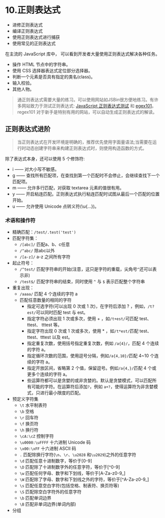 # 10.正则表达式

- 进修正则表达式
- 编译正则表达式
- 使用正则表达式进行捕获
- 使用常见的正则表达式

在主流的 JavaScript 库中， 可以看到开发者大量使用正则表达式解决各种任务。

- 操作 HTML 节点中的字符串。
- 使用 CSS 选择器表达式定位部分选择器。
- 判断一个元素是否具有指定的类名(class)。
- 输入校验。
- 其他人物。

> 通正则表达式需要大量的练习。可以使用网站如JSBin很方便地练习。有许多网站致力于测试正则表达式: [JavaScript 正则表达式测试](www.regexplanet.com/advanced/javascript/index.html) 和 [egex101](www.regex101.com/#javascript)。regex101 对于新手是特别有用的网站，可以自动生成正则表达式的解读。

## 正则表达式进阶

> 当正则表达式在开发环境是明确的，推荐优先使用字面量语法;当需要在运行时动态创建字符串来构建正则表达式时，则使用构造函数的方式。

除了表达式本身，还可以使用 5 个修饰符:

- i —— 对大小写不敏感。
- g —— 查找所有匹配项，在查找到第一个匹配时不会停止，会继续查找下一个匹配项。
- m —— 允许多行匹配，对获取 textarea 元素的值很有用。
- y —— 开启粘连匹配。正则表达式执行粘连匹配时试图从最后一个匹配的位置开始。
- u —— 允许使用 Unicode 点转义符(\u{...})。

### 术语和操作符

- 精确匹配：`/test/.test('test')`
- 匹配字符集：
  - `/[abc]/` 匹配a、b、c任意
  - `/^abc/` 除abc以外
  - `/[a-z]/` a-z 之间所有字符
- 起止符号：
  - `/^test/` 匹配字符串的开始(注意，这只是字符的重载，尖角号`^`还可以表示非)
  - `/test$/` 匹配字符串的结束，同时使用 `^` 与 `$` 表示匹配整个字符串
- 重复出现：
  - `/aaaa/` 匹配 4 个连续的字符 a
  - 匹配任意数量的相同的字符
    - 指定可选字符(可以出现 0 次或 1 次)，在字符后添加 ? ，例如，`/t?est/`可以同时匹配 test 与 est。
    - 指定字符必须出现 1 次或多次，使用 + ，如`/t+est/`可匹配 test、ttest、 tttest 等。
    - 指定字符出现 0 次或 1 次或多次，使用 * ，如`/t*est/`匹配 test、ttest、tttest 以及 est。
    - 指定重复次数，使用括号指定重复次数，例如 `/a{4}/`，匹配 4 个连续的字符 a。
    - 指定循环次数的范围，使用逗号分隔，例如`/a{4,10}/`匹配 4~10 个连续的字符 a。
    - 指定开放区间，省略第 2 个值，保留逗号。例如`/a{4,}/`匹配 4 个或更多个连续的字符 a。
    - 些运算符都可以是贪婪的或非贪婪的。默认是贪婪模式，可以匹配所有可能的字符。在运算符后添加`?`，例如 `a+?`，使得运算符为非贪婪模式，只进行最小限度的匹配。
- 预定义字符集
  - `\t`   水平制表符
  - `\b`   空格
  - `\r`   回车符
  - `\f`   换页符
  - `\h`   换行符
  - `\cA:\cZ`   控制字符
  - `\u0000:\uFFFF`   十六进制 Unicode 码
  - `\x00:\xFF`   十六进制 ASCII 码
  - `.`   匹配除换行字符(`\n`、`\r`、`\u2028` 和`\u2029`)之外的任意字符
  - `\d`   匹配任意十进制数字，等价于[0-9]
  - `\D`   匹配除了十进制数字外的任意字符，等价于[^0-9]
  - `\w`   匹配任何字母、数字和下划线，等价于[A-Za-z0-9_]
  - `\W`   匹配除了字母、数字和下划线之外的字符，等价于[^A-Za-z0-9_]
  - `\s`   匹配任意空白字符(包括空格、制表符、换页符等)
  - `\S`   匹配除空白字符外的任意字符
  - `\b`   匹配单词边界
  - `\B`   匹配非单词边界(单词内部)
- 分组